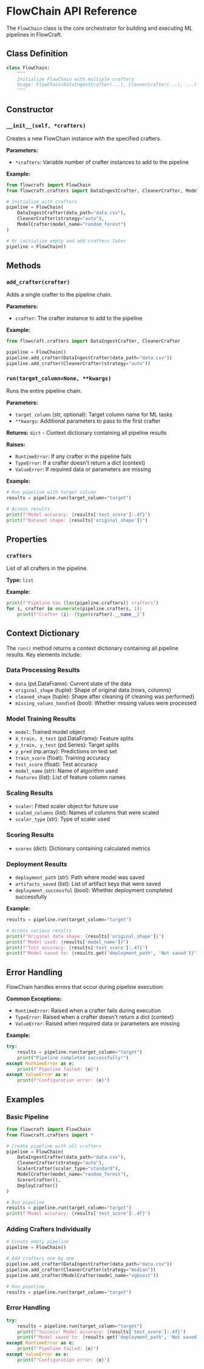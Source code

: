 # FlowChain API Reference

The `FlowChain` class is the core orchestrator for building and executing ML pipelines in FlowCraft.

## Class Definition

```python
class FlowChain:
    """
    Initialize FlowChain with multiple crafters
    Usage: FlowChain(DataIngestCrafter(...), CleanerCrafter(...), ...)
    """
```

## Constructor

### `__init__(self, *crafters)`

Creates a new FlowChain instance with the specified crafters.

**Parameters:**

- `*crafters`: Variable number of crafter instances to add to the pipeline

**Example:**

```python
from flowcraft import FlowChain
from flowcraft.crafters import DataIngestCrafter, CleanerCrafter, ModelCrafter

# Initialize with crafters
pipeline = FlowChain(
    DataIngestCrafter(data_path="data.csv"),
    CleanerCrafter(strategy="auto"),
    ModelCrafter(model_name="random_forest")
)

# Or initialize empty and add crafters later
pipeline = FlowChain()
```

## Methods

### `add_crafter(crafter)`

Adds a single crafter to the pipeline chain.

**Parameters:**

- `crafter`: The crafter instance to add to the pipeline

**Example:**

```python
from flowcraft.crafters import DataIngestCrafter, CleanerCrafter

pipeline = FlowChain()
pipeline.add_crafter(DataIngestCrafter(data_path="data.csv"))
pipeline.add_crafter(CleanerCrafter(strategy="auto"))
```

### `run(target_column=None, **kwargs)`

Runs the entire pipeline chain.

**Parameters:**

- `target_column` (str, optional): Target column name for ML tasks
- `**kwargs`: Additional parameters to pass to the first crafter

**Returns:** `dict` - Context dictionary containing all pipeline results

**Raises:**

- `RuntimeError`: If any crafter in the pipeline fails
- `TypeError`: If a crafter doesn't return a dict (context)
- `ValueError`: If required data or parameters are missing

**Example:**

```python
# Run pipeline with target column
results = pipeline.run(target_column="target")

# Access results
print(f"Model accuracy: {results['test_score']:.4f}")
print(f"Dataset shape: {results['original_shape']}")
```

## Properties

### `crafters`

List of all crafters in the pipeline.

**Type:** `list`

**Example:**

```python
print(f"Pipeline has {len(pipeline.crafters)} crafters")
for i, crafter in enumerate(pipeline.crafters, 1):
    print(f"Crafter {i}: {type(crafter).__name__}")
```

## Context Dictionary

The `run()` method returns a context dictionary containing all pipeline results. Key elements include:

### Data Processing Results
- `data` (pd.DataFrame): Current state of the data
- `original_shape` (tuple): Shape of original data (rows, columns)
- `cleaned_shape` (tuple): Shape after cleaning (if cleaning was performed)
- `missing_values_handled` (bool): Whether missing values were processed

### Model Training Results
- `model`: Trained model object
- `X_train, X_test` (pd.DataFrame): Feature splits
- `y_train, y_test` (pd.Series): Target splits
- `y_pred` (np.array): Predictions on test set
- `train_score` (float): Training accuracy
- `test_score` (float): Test accuracy
- `model_name` (str): Name of algorithm used
- `features` (list): List of feature column names

### Scaling Results
- `scaler`: Fitted scaler object for future use
- `scaled_columns` (list): Names of columns that were scaled
- `scaler_type` (str): Type of scaler used

### Scoring Results
- `scores` (dict): Dictionary containing calculated metrics

### Deployment Results
- `deployment_path` (str): Path where model was saved
- `artifacts_saved` (list): List of artifact keys that were saved
- `deployment_successful` (bool): Whether deployment completed successfully

**Example:**

```python
results = pipeline.run(target_column="target")

# Access various results
print(f"Original data shape: {results['original_shape']}")
print(f"Model used: {results['model_name']}")
print(f"Test accuracy: {results['test_score']:.4f}")
print(f"Model saved to: {results.get('deployment_path', 'Not saved')}")
```

## Error Handling

FlowChain handles errors that occur during pipeline execution:

**Common Exceptions:**

- `RuntimeError`: Raised when a crafter fails during execution
- `TypeError`: Raised when a crafter doesn't return a dict (context)
- `ValueError`: Raised when required data or parameters are missing

**Example:**

```python
try:
    results = pipeline.run(target_column="target")
    print("Pipeline completed successfully!")
except RuntimeError as e:
    print(f"Pipeline failed: {e}")
except ValueError as e:
    print(f"Configuration error: {e}")
```

## Examples

### Basic Pipeline

```python
from flowcraft import FlowChain
from flowcraft.crafters import *

# Create pipeline with all crafters
pipeline = FlowChain(
    DataIngestCrafter(data_path="data.csv"),
    CleanerCrafter(strategy="auto"),
    ScalerCrafter(scaler_type="standard"),
    ModelCrafter(model_name="random_forest"),
    ScorerCrafter(),
    DeployCrafter()
)

# Run pipeline
results = pipeline.run(target_column="target")
print(f"Model accuracy: {results['test_score']:.4f}")
```

### Adding Crafters Individually

```python
# Create empty pipeline
pipeline = FlowChain()

# Add crafters one by one
pipeline.add_crafter(DataIngestCrafter(data_path="data.csv"))
pipeline.add_crafter(CleanerCrafter(strategy="median"))
pipeline.add_crafter(ModelCrafter(model_name="xgboost"))

# Run pipeline
results = pipeline.run(target_column="target")
```

### Error Handling

```python
try:
    results = pipeline.run(target_column="target")
    print(f"Success! Model accuracy: {results['test_score']:.4f}")
    print(f"Model saved to: {results.get('deployment_path', 'Not saved')}")
except RuntimeError as e:
    print(f"Pipeline failed: {e}")
except ValueError as e:
    print(f"Configuration error: {e}")
``` 
